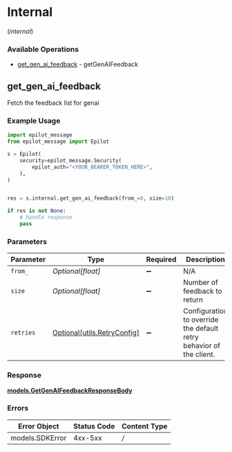 # Internal
(*internal*)

### Available Operations

* [get_gen_ai_feedback](#get_gen_ai_feedback) - getGenAIFeedback

## get_gen_ai_feedback

Fetch the feedback list for genai

### Example Usage

```python
import epilot_message
from epilot_message import Epilot

s = Epilot(
    security=epilot_message.Security(
        epilot_auth="<YOUR_BEARER_TOKEN_HERE>",
    ),
)


res = s.internal.get_gen_ai_feedback(from_=0, size=10)

if res is not None:
    # handle response
    pass

```

### Parameters

| Parameter                                                           | Type                                                                | Required                                                            | Description                                                         | Example                                                             |
| ------------------------------------------------------------------- | ------------------------------------------------------------------- | ------------------------------------------------------------------- | ------------------------------------------------------------------- | ------------------------------------------------------------------- |
| `from_`                                                             | *Optional[float]*                                                   | :heavy_minus_sign:                                                  | N/A                                                                 | 0                                                                   |
| `size`                                                              | *Optional[float]*                                                   | :heavy_minus_sign:                                                  | Number of feedback to return                                        | 10                                                                  |
| `retries`                                                           | [Optional[utils.RetryConfig]](../../models/utils/retryconfig.md)    | :heavy_minus_sign:                                                  | Configuration to override the default retry behavior of the client. |                                                                     |


### Response

**[models.GetGenAIFeedbackResponseBody](../../models/getgenaifeedbackresponsebody.md)**
### Errors

| Error Object    | Status Code     | Content Type    |
| --------------- | --------------- | --------------- |
| models.SDKError | 4xx-5xx         | */*             |
